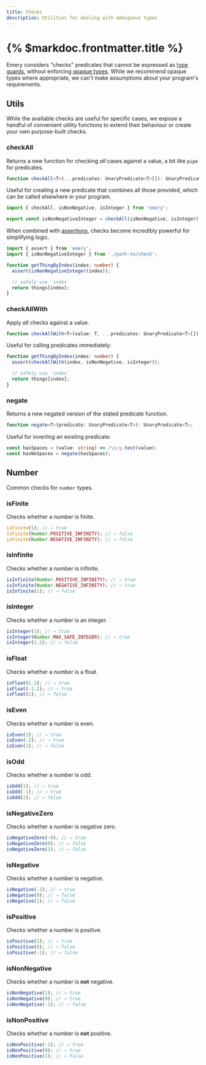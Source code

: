 ```yaml
---
title: Checks
description: Utilities for dealing with ambiguous types
---
```


# {% $markdoc.frontmatter.title %}

Emery considers "checks" predicates that cannot be expressed as [type guards](/docs/guards), without enforcing [opaque types](/docs/opaques). While we recommend opaque types where appropriate, we can't make assumptions about your program's requirements.

## Utils

While the available checks are useful for specific cases, we expose a handful of convenient utility functions to extend their behaviour or create your own purpose-built checks.

### checkAll

Returns a new function for checking _all_ cases against a value, a bit like `pipe` for predicates.

```ts
function checkAll<T>(...predicates: UnaryPredicate<T>[]): UnaryPredicate<T>;
```

Useful for creating a new predicate that combines all those provided, which can be called elsewhere in your program.

```ts
import { checkAll, isNonNegative, isInteger } from 'emery';

export const isNonNegativeInteger = checkAll(isNonNegative, isInteger);
```

When combined with [assertions](/docs/assertions), checks become incredibly powerful for simplifying logic.

```ts
import { assert } from 'emery';
import { isNonNegativeInteger } from './path-to/check';

function getThingByIndex(index: number) {
  assert(isNonNegativeInteger(index));

  // safely use `index`
  return things[index];
}
```

### checkAllWith

Apply _all_ checks against a value.

```ts
function checkAllWith<T>(value: T, ...predicates: UnaryPredicate<T>[]): boolean;
```

Useful for calling predicates immediately:

```ts
function getThingByIndex(index: number) {
  assert(checkAllWith(index, isNonNegative, isInteger));

  // safely use `index`
  return things[index];
}
```

### negate

Returns a new negated version of the stated predicate function.

```ts
function negate<T>(predicate: UnaryPredicate<T>): UnaryPredicate<T>;
```

Useful for inverting an existing predicate:

```ts
const hasSpaces = (value: string) => /\s/g.test(value);
const hasNoSpaces = negate(hasSpaces);
```

## Number

Common checks for `number` types.

### isFinite

Checks whether a number is finite.

```ts
isFinite(1); // → true
isFinite(Number.POSITIVE_INFINITY); // → false
isFinite(Number.NEGATIVE_INFINITY); // → false
```

### isInfinite

Checks whether a number is infinite.

```ts
isInfinite(Number.POSITIVE_INFINITY); // → true
isInfinite(Number.NEGATIVE_INFINITY); // → true
isInfinite(1); // → false
```

### isInteger

Checks whether a number is an integer.

```ts
isInteger(1); // → true
isInteger(Number.MAX_SAFE_INTEGER); // → true
isInteger(1.2); // → false
```

### isFloat

Checks whether a number is a float.

```ts
isFloat(1.2); // → true
isFloat(-1.2); // → true
isFloat(1); // → false
```

### isEven

Checks whether a number is even.

```ts
isEven(2); // → true
isEven(-2); // → true
isEven(1); // → false
```

### isOdd

Checks whether a number is odd.

```ts
isOdd(1); // → true
isOdd(-1); // → true
isOdd(2); // → false
```

### isNegativeZero

Checks whether a number is negative zero.

```ts
isNegativeZero(-0); // → true
isNegativeZero(0); // → false
isNegativeZero(1); // → false
```

### isNegative

Checks whether a number is negative.

```ts
isNegative(-1); // → true
isNegative(0); // → false
isNegative(1); // → false
```

### isPositive

Checks whether a number is positive.

```ts
isPositive(1); // → true
isPositive(0); // → false
isPositive(-1); // → false
```

### isNonNegative

Checks whether a number is **not** negative.

```ts
isNonNegative(1); // → true
isNonNegative(0); // → true
isNonNegative(-1); // → false
```

### isNonPositive

Checks whether a number is **not** positive.

```ts
isNonPositive(-1); // → true
isNonPositive(0); // → true
isNonPositive(1); // → false
```
